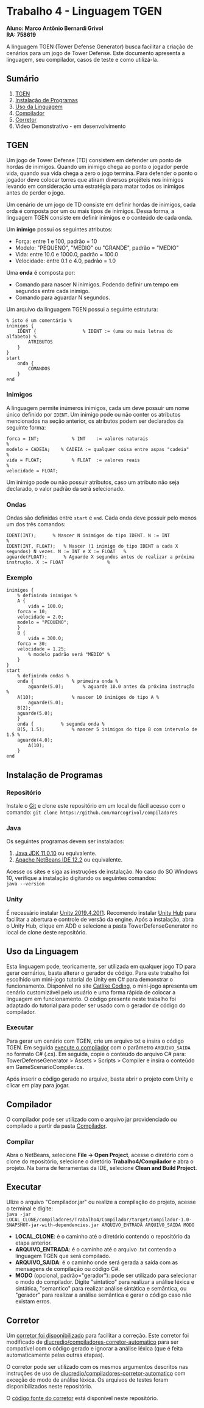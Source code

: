 # Trabalho 4 - Linguagem TGEN
**Aluno: Marco Antônio Bernardi Grivol**\
**RA: 758619**

A linguagem TGEN (Tower Defense Generator) busca facilitar a criação de cenários para um jogo de Tower Defense. Este documento apresenta a linguagem, seu compilador, casos de teste e como utilizá-la.

## Sumário
1. [TGEN](#tgen)
2. [Instalação de Programas](#instalação-de-programas)
2. [Uso da Linguagem](#uso-da-linguagem)
3. [Compilador](#compilador)
4. [Corretor](#corretor)
5. Video Demonstrativo - em desenvolvimento

## TGEN
Um jogo de Tower Defense (TD) consistem em defender um ponto de hordas de inimigos. Quando um inimigo chega ao ponto o jogador perde vida, quando  sua vida chega a zero o jogo termina. Para defender o ponto o jogador deve colocar torres que atiram diversos projéteis nos inimigos levando em consideração uma estratégia para matar todos os inimigos antes de perder o jogo.


Um cenário de um jogo de TD consiste em definir hordas de inimigos, cada orda é composta por um ou mais tipos de inimigos. Dessa forma, a linguagem TGEN consiste em definir inimigos e o conteúdo de cada onda.

Um **inimigo** possui os seguintes atributos:
* Força: entre 1 e 100, padrão = 10
* Modelo: "PEQUENO", "MEDIO" ou "GRANDE", padrão = "MEDIO"
* Vida: entre 10.0 e 1000.0, padrão = 100.0
* Velocidade: entre 0.1 e 4.0, padrão = 1.0

Uma **onda** é composta por:
* Comando para nascer N inimigos. Podendo definir um tempo em segundos entre cada inimigo.
* Comando para aguardar N segundos.

Um arquivo da linguagem TGEN possui a seguinte estrutura:
``` 
% isto é um comentário %
inimigos { 
    IDENT {					% IDENT := (uma ou mais letras do alfabeto) %
    	ATRIBUTOS
    }
}
start
    onda {
    	COMANDOS
    }
end
```

### Inimigos
A linguagem permite inúmeros inimigos, cada um deve possuir um nome único definido por `IDENT`. Um inimigo pode ou não conter os atributos mencionados na seção anterior, os atributos podem ser declarados da seguinte forma:
```
forca = INT;            % INT    := valores naturais                       %
modelo = CADEIA;	% CADEIA := qualquer coisa entre aspas "cadeia"    %
vida = FLOAT;	        % FLOAT  := valores reais                          %
velocidade = FLOAT;
```
Um inimigo pode ou não possuir atributos, caso um atributo não seja declarado, o valor padrão da será selecionado.

### Ondas
Ondas são definidas entre `start` e `end`. Cada onda deve possuir pelo menos um dos três comandos:
```
IDENT(INT);	     % Nascer N inimigos do tipo IDENT. N := INT                                           %
IDENT(INT, FLOAT);   % Nascer (1 inimigo do tipo IDENT a cada X segundos) N vezes. N := INT e X := FLOAT   %
aguarde(FLOAT);      % Aguarde X segundos antes de realizar a próxima instrução. X := FLOAT                %
```

### Exemplo
```
inimigos {
    % definindo inimigos %
    A {
        vida = 100.0;
	forca = 10;
	velocidade = 2.0;
	modelo = "PEQUENO";
    }
    B {
        vida = 300.0;
	forca = 30;
	velocidade = 1.25;
        % modelo padrão será "MEDIO" %
    }
}
start
    % definindo ondas %
    onda {	            % primeira onda %
        aguarde(5.0);       % aguarde 10.0 antes da próxima instrução %
	A(10);              % nascer 10 inimigos do tipo A %
        aguarde(5.0);       
	B(2); 
	aguarde(5.0);
    }
    onda {		    % segunda onda %
	B(5, 1.5);          % nascer 5 inimigos do tipo B com intervalo de 1.5 %
	aguarde(4.0);
        A(10);
    }
end
```

## Instalação de Programas
### Repositório
Instale o [Git](https://git-scm.com/downloads) e clone este repositório em um local de fácil acesso com o comando: `git clone https://github.com/marcogrivol/compiladores`


### Java
Os seguintes programas devem ser instalados:
1. [Java JDK 11.0.10](https://www.oracle.com/java/technologies/javase-jdk11-downloads.html) ou equivalente.
3. [Apache NetBeans IDE 12.2](https://netbeans.apache.org/) ou equivalente.


Acesse os sites e siga as instruções de instalação. No caso do SO Windows 10, verifique a instalação digitando os seguintes comandos:\
``
java --version
``

### Unity
É necessário instalar [Unity 2019.4.20f1](https://unity3d.com/unity/qa/lts-releases).
Recomendo instalar [Unity Hub](https://unity3d.com/unity/qa/lts-releases) para facilitar a abertura e controle de versão da engine. Após a instalação, abra o Unity Hub, clique em ADD e selecione a pasta TowerDefenseGenerator no local de clone deste repositório.


## Uso da Linguagem
Esta linguagem pode, teoricamente, ser utilizada em qualquer jogo TD para gerar cernários, basta alterar o gerador de código. Para este trabalho foi escolhido um mini-jogo tutorial de Unity em C# para demonstrar o funcionamento. Disponível no site [Catlike Coding](https://catlikecoding.com/), o mini-jogo apresenta um cenário customizável pelo usuário e uma forma rápida de colocar a linguagem em funcionamento. O código presente neste trabalho foi adaptado do tutorial para poder ser usado com o gerador de código do compilador.

### Executar

Para gerar um cenário com TGEN, crie um arquivo txt e insira o código TGEN. Em seguida [execute o compilador](#compilador) com o parâmetro `ARQUIVO_SAIDA` no formato C# (.cs). Em seguida, copie o conteúdo do arquivo C# para: TowerDefenseGenerator > Assets > Scripts > Compiler e insira o conteúdo em GameScenarioCompiler.cs.

Após inserir o código gerado no arquivo, basta abrir o projeto com Unity e clicar em play para jogar.

## Compilador
O compilador pode ser utilizado com o arquivo jar providenciado ou compilado a partir da pasta [Compilador](https://github.com/MarcoGrivol/compiladores/tree/master/Trabalho4/Compilador). 

### Compilar
Abra o NetBeans, selecione **File → Open Project**, acesse o diretório com o clone do repositório, selecione o diretório **Trabalho4/Compilador** e abra o projeto.
Na barra de ferramentas da IDE, selecione **Clean and Build Project**.

## Executar
Ulize o arquivo "Compilador.jar" ou realize a compilação do projeto, acesse o terminal e digite: \
``java -jar LOCAL_CLONE/compiladores/Trabalho4/Compilador/target/Compilador-1.0-SNAPSHOT-jar-with-dependencies.jar ARQUIVO_ENTRADA ARQUIVO_SAIDA MODO``
* **LOCAL_CLONE**: é o caminho até o diretório contendo o repositório da etapa anterior.
* **ARQUIVO_ENTRADA**: é o caminho até o arquivo .txt contendo a linguagem TGEN que será compilado.
* **ARQUIVO_SAIDA**: é o caminho onde será gerada a saída com as mensagens de compilação ou código C#.
* **MODO** (opcional, padrão="gerador"): pode ser utilizado para selecionar o modo do compilador. Digite "sintatico" para realizar a análise léxica e sintática, "semantico" para realizar análise sintática e semântica, ou "gerador" para realizar a análise semântica e gerar o código caso não existam erros.

## Corretor
Um [corretor foi disponibilizado](https://github.com/MarcoGrivol/compiladores/blob/master/Trabalho4/corretor.jar) para facilitar a correção. Este corretor foi modificado de [dlucredio/compiladores-corretor-automatico](https://github.com/dlucredio/compiladores-corretor-automatico) para ser compatível com o código gerado e ignorar a análise léxica (que é feita automaticamente pelas outras etapas).

O corretor pode ser utilizado com os mesmos argumentos descritos nas instruções de uso de [dlucredio/compiladores-corretor-automatico](https://github.com/dlucredio/compiladores-corretor-automatico) com exceção do modo de análise léxica. Os arquivos de testes foram disponibilizados neste repositório.

O [código fonte do corretor](https://github.com/MarcoGrivol/compiladores/tree/master/Trabalho4/compiladores-corretor-automatico) está disponível neste repositório.





